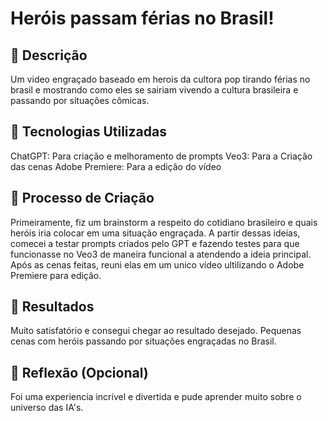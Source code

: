 # Heróis passam férias no Brasil! 

## 📒 Descrição
Um video engraçado baseado em herois da cultora pop tirando férias no brasil e 
mostrando como eles se sairiam vivendo a cultura brasileira e passando por situações cômicas.

## 🤖 Tecnologias Utilizadas
ChatGPT: Para criação e melhoramento de prompts
Veo3: Para a Criação das cenas
Adobe Premiere: Para a edição do vídeo

## 🧐 Processo de Criação
Primeiramente, fiz um brainstorm a respeito do cotidiano brasileiro e quais heróis iria colocar em uma situação engraçada. A partir
dessas ideias, comecei a testar prompts criados pelo GPT e fazendo testes para que funcionasse no Veo3 de maneira funcional a atendendo a ideia
principal. Após as cenas feitas, reuni elas em um unico vídeo ultilizando o Adobe Premiere para edição.

## 🚀 Resultados
Muito satisfatório e consegui chegar ao resultado desejado. Pequenas cenas com heróis passando por situações engraçadas no Brasil.

## 💭 Reflexão (Opcional)
Foi uma experiencia incrível e divertida e pude aprender muito sobre o universo das IA's.
